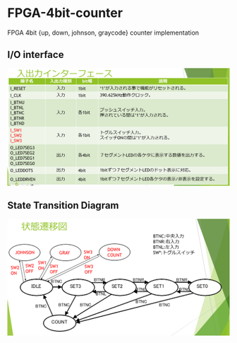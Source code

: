 # FPGA-4bit-counter

FPGA 4bit {up, down,  johnson, graycode} counter implementation 

## I/O interface

<img src = "https://github.com/nk12U/FPGA-4bit-counter/blob/main/image/IO interface.png"> 

## State Transition Diagram

<img src = "https://github.com/nk12U/FPGA-4bit-counter/blob/main/image/state transition diagram.png"> 
